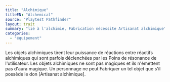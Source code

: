 ```yaml
---
title: "Alchimique"
titleEN: "Alchemical"
source: "Playtest Pathfinder"
layout: trait
summary: "lié à l'alchimie, Fabrication nécessite Artisanat alchimique"
categories:
  - "équipement"
---
```


Les objets alchimiques tirent leur puissance de réactions entre réactifs alchimiques qui sont parfois déclenchées par les Poins de résonance de l'utilisateur. Les objets alchimiques ne sont pas magiques et ils n'émettent pas d'aura magique. Un personnage ne peut Fabriquer un tel objet que s'il possède le don [Artisanat alchimique].